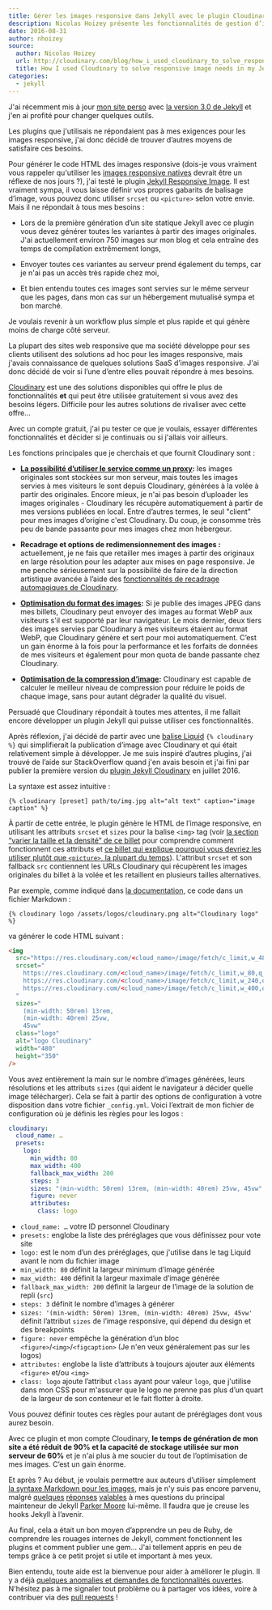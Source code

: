 ```yaml
---
title: Gérer les images responsive dans Jekyll avec le plugin Cloudinary
description: Nicolas Hoizey présente les fonctionnalités de gestion d’images responsive offertes par le plugin Cloudinary qu'il a développé pour Jekyll.
date: 2016-08-31
author: nhoizey
source:
  author: Nicolas Hoizey
  url: http://cloudinary.com/blog/how_i_used_cloudinary_to_solve_responsive_image_needs_in_my_jekyll_website_and_shared_the_magic_in_a_plugin
  title: How I used Cloudinary to solve responsive image needs in my Jekyll website, and shared the magic in a plugin
categories:
  - jekyll
---
```

J'ai récemment mis à jour [mon site perso](https://nicolas-hoizey.com) avec [la version 3.0 de Jekyll](https://jekyllrb.com/news/2015/10/26/jekyll-3-0-released/) et j'en ai profité pour changer quelques outils.

Les plugins que j'utilisais ne répondaient pas à mes exigences pour les images
responsive, j'ai donc décidé de trouver d’autres moyens de satisfaire ces
besoins.

Pour générer le code HTML des images responsive (dois-je vous vraiment vous
rappeler qu'utiliser les
[images responsive natives](http://responsiveimages.org/) devrait être un réflexe
de nos jours ?), j'ai testé le plugin
[Jekyll Responsive Image](https://github.com/wildlyinaccurate/jekyll-responsive-image).
Il est vraiment sympa, il vous laisse définir vos propres gabarits de balisage
d’image, vous pouvez donc utiliser `srcset` ou `<picture>` selon votre envie.
Mais il ne répondait à tous mes besoins :

- Lors de la première génération d’un site statique Jekyll avec ce plugin vous
  devez générer toutes les variantes à partir des images originales. J'ai
  actuellement environ 750 images sur mon blog et cela entraîne des temps de
  compilation extrêmement longs,

- Envoyer toutes ces variantes au serveur prend également du temps, car je n'ai
  pas un accès très rapide chez moi,

- Et bien entendu toutes ces images sont servies sur le même serveur que les
  pages, dans mon cas sur un hébergement mutualisé sympa et bon marché.

Je voulais revenir à un workflow plus simple et plus rapide et qui génère moins
de charge côté serveur.

La plupart des sites web responsive que ma société développe pour ses clients
utilisent des solutions ad hoc pour les images responsive, mais j'avais
connaissance de quelques solutions SaaS d’images responsive. J'ai donc décidé de
voir si l’une d’entre elles pouvait répondre à mes besoins.

[Cloudinary](http://cloudinary.com/) est une des solutions disponibles qui offre
le plus de fonctionnalités **et** qui peut être utilisée gratuitement si vous
avez des besoins légers. Difficile pour les autres solutions de rivaliser avec
cette offre…

Avec un compte gratuit, j'ai pu tester ce que je voulais, essayer différentes
fonctionnalités et décider si je continuais ou si j'allais voir ailleurs.

Les fonctions principales que je cherchais et que fournit Cloudinary sont :

- **[La possibilité d’utiliser le service comme un proxy](http://cloudinary.com/documentation/upload_images#auto_fetching_remote_images):** les images originales sont stockées sur mon serveur, mais toutes les
  images servies à mes visiteurs le sont depuis Cloudinary, générées à la volée
  à partir des originales. Encore mieux, je n'ai pas besoin d’uploader les
  images originales - Cloudinary les récupère automatiquement à partir de mes
  versions publiées en local. Entre d’autres termes, le seul "client" pour mes
  images d’origine c'est Cloudinary. Du coup, je consomme très peu de bande
  passante pour mes images chez mon hébergeur.

- **Recadrage et options de redimensionnement des images :** actuellement, je ne
  fais que retailler mes images à partir des originaux en large résolution pour
  les adapter aux mises en page responsive. Je me penche sérieusement sur la
  possibilité de faire de la direction artistique avancée à l’aide des
  [fonctionnalités de recadrage automagiques de Cloudinary](http://cloudinary.com/blog/introducing_smart_cropping_intelligent_quality_selection_and_automated_responsive_images).

- **[Optimisation du format des images](http://cloudinary.com/documentation/image_transformations#automatic_format_selection):** Si je publie des images JPEG dans mes billets, Cloudinary peut envoyer des
  images au format WebP aux visiteurs s'il est supporté par leur navigateur. Le
  mois dernier, deux tiers des images servies par Cloudinary à mes visiteurs
  étaient au format WebP, que Cloudinary génère et sert pour moi
  automatiquement. C’est un gain énorme à la fois pour la performance et les
  forfaits de données de mes visiteurs et également pour mon quota de bande
  passante chez Cloudinary.

- **[Optimisation de la compression d’image](http://cloudinary.com/documentation/image_transformations#automatic_quality_and_encoding_settings):**
  Cloudinary est capable de calculer le meilleur niveau de compression pour
  réduire le poids de chaque image, sans pour autant dégrader la qualité du
  visuel.

Persuadé que Cloudinary répondait à toutes mes attentes, il me fallait encore
développer un plugin Jekyll qui puisse utiliser ces fonctionnalités.

Après réflexion, j'ai décidé de partir avec une
[balise Liquid](https://github.com/Shopify/liquid/wiki/Liquid-for-Designers)
`{% cloudinary %}` qui simplifierait la publication d’image avec Cloudinary et
qui était relativement simple à développer. Je me suis inspiré d’autres plugins,
j'ai trouvé de l’aide sur StackOverflow quand j'en avais besoin et j'ai fini par
publier la première version du
[plugin Jekyll Cloudinary](https://nhoizey.github.io/jekyll-cloudinary/) en
juillet 2016.

La syntaxe est assez intuitive :

```twig
{% cloudinary [preset] path/to/img.jpg alt="alt text" caption="image caption" %}
```

À partir de cette entrée, le plugin génère le HTML de l’image responsive, en
utilisant les attributs `srcset` et `sizes` pour la balise `<img>` tag (voir
[la section “varier la taille et la densité” de ce billet](https://jakearchibald.com/2015/anatomy-of-responsive-images/#varying-size-and-density)
pour comprendre comment fonctionnent ces attributs et
[ce billet qui explique pourquoi vous devriez les utiliser plutôt que `<picture>`, la plupart du temps](https://cloudfour.com/thinks/dont-use-picture-most-of-the-time/)).
L'attribut `srcset` et son fallback `src` contiennent les URLs Cloudinary qui
récupèrent les images originales du billet à la volée et les retaillent en
plusieurs tailles alternatives.

Par exemple, comme indiqué dans
[la documentation](https://nhoizey.github.io/jekyll-cloudinary/#live-example),
ce code dans un fichier Markdown :

```twig
{% cloudinary logo /assets/logos/cloudinary.png alt="Cloudinary logo" %}
```

va générer le code HTML suivant :

```html
<img
  src="https://res.cloudinary.com/<cloud_name>/image/fetch/c_limit,w_480,q_auto,f_auto/https://<domain>/assets/logos/cloudinary.png"
  srcset="
    https://res.cloudinary.com/<cloud_name>/image/fetch/c_limit,w_80,q_auto,f_auto/https://<domain>/assets/logos/cloudinary.png   80w,
    https://res.cloudinary.com/<cloud_name>/image/fetch/c_limit,w_240,q_auto,f_auto/https://<domain>/assets/logos/cloudinary.png 240w,
    https://res.cloudinary.com/<cloud_name>/image/fetch/c_limit,w_400,q_auto,f_auto/https://<domain>/assets/logos/cloudinary.png 400w
  "
  sizes="
    (min-width: 50rem) 13rem,
    (min-width: 40rem) 25vw,
    45vw"
  class="logo"
  alt="logo Cloudinary"
  width="480"
  height="350"
/>
```

Vous avez entièrement la main sur le nombre d’images générées, leurs résolutions
et les attributs `sizes` (qui aident le navigateur à décider quelle image
télécharger). Cela se fait à partir des options de configuration à votre
disposition dans votre fichier `_config.yml`. Voici l’extrait de mon fichier de
configuration où je définis les règles pour les logos :

```yaml
cloudinary:
  cloud_name: …
  presets:
    logo:
      min_width: 80
      max_width: 400
      fallback_max_width: 200
      steps: 3
      sizes: "(min-width: 50rem) 13rem, (min-width: 40rem) 25vw, 45vw"
      figure: never
      attributes:
        class: logo
```

- `cloud_name: …` votre ID personnel Cloudinary
- `presets:` englobe la liste des préréglages que vous définissez pour vote site
- `logo:` est le nom d’un des préréglages, que j'utilise dans le tag Liquid avant le nom du fichier image
- `min_width: 80` définit la largeur minimum d’image générée
- `max_width: 400` définit la largeur maximale d’image générée
- `fallback_max_width: 200` définit la largeur de l’image de la solution de repli (`src`)
- `steps: 3` définit le nombre d’images à générer
- `sizes: '(min-width: 50rem) 13rem, (min-width: 40rem) 25vw, 45vw'` définit l’attribut `sizes` de l’image responsive, qui dépend du design et des breakpoints
- `figure: never` empêche la génération d’un bloc `<figure>`/`<img>`/`<figcaption>` (Je n'en veux généralement pas sur les logos)
- `attributes:` englobe la liste d’attributs à toujours ajouter aux éléments `<figure>` et/ou `<img>`
- `class: logo` ajoute l’attribut `class` ayant pour valeur `logo`, que j'utilise dans mon CSS pour m'assurer que le logo ne prenne pas plus d’un quart de la largeur de son conteneur et le fait flotter à droite.

Vous pouvez définir toutes ces règles pour autant de préréglages dont vous aurez
besoin.

Avec ce plugin et mon compte Cloudinary, **le temps de génération de mon site a
été réduit de 90% et la capacité de stockage utilisée sur mon serveur de 60%**
et je n'ai plus à me soucier du tout de l’optimisation de mes images. C’est un
gain énorme.

Et après ? Au début, je voulais permettre aux auteurs d’utiliser simplement
[la syntaxe Markdown pour les images](http://kramdown.gettalong.org/syntax.html#images),
mais je n'y suis pas encore parvenu, malgré
[quelques](http://stackoverflow.com/questions/35614552/with-jekyll-3-can-i-transform-a-posts-markdown-before-actual-markdown-parsing)
[réponses](https://github.com/jekyll/jekyll/issues/5099)
[valables](http://stackoverflow.com/questions/38126629/how-is-the-priority-flag-in-jekyll-plugins-supposed-to-work)
à mes questions du principal mainteneur de Jekyll
[Parker Moore](https://github.com/parkr) lui-même. Il faudra que je creuse les
hooks Jekyll à l’avenir.

Au final, cela a était un bon moyen d’apprendre un peu de Ruby, de comprendre
les rouages internes de Jekyll, comment fonctionnent les plugins et comment
publier une gem… J'ai tellement appris en peu de temps grâce à ce petit projet
si utile et important à mes yeux.

Bien entendu, toute aide est la bienvenue pour aider à améliorer le plugin. Il y
a déjà
[quelques anomalies et demandes de fonctionnalités ouvertes](https://github.com/nhoizey/jekyll-cloudinary/issues).
N'hésitez pas à me signaler tout problème ou à partager vos idées, voire à
contribuer via des
[pull requests](https://github.com/nhoizey/jekyll-cloudinary/pulls) !
